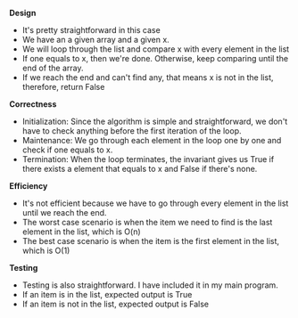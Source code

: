 **Design**
- It's pretty straightforward in this case
- We have an a given array and a given x.
- We will loop through the list and compare x with every element in the list
- If one equals to x, then we're done. Otherwise, keep comparing until the end of the array.
- If we reach the end and can't find any, that means x is not in the list, therefore, return False

**Correctness**
- Initialization: Since the algorithm is simple and straightforward, we don't have to check anything before the first iteration of the loop.
- Maintenance: We go through each element in the loop one by one and check if one equals to x. 
- Termination: When the loop terminates, the invariant gives us True if there exists a element that equals to x and False if there's none.


**Efficiency**
- It's not efficient because we have to go through every element in the list until we reach the end. 
- The worst case scenario is when the item we need to find is the last element in the list, which is O(n)
- The best case scenario is when the item is the first element in the list, which is O(1)

**Testing**
- Testing is also straightforward. I have included it in my main program.
- If an item is in the list, expected output is True
- If an item is not in the list, expected output is False